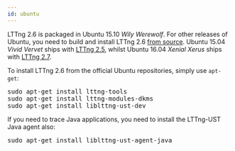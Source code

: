 ```yaml
---
id: ubuntu
---
```


LTTng 2.6 is packaged in Ubuntu 15.10 _Wily Werewolf_. For other
releases of Ubuntu, you need to build and install LTTng 2.6
[from source](#doc-building-from-source). Ubuntu 15.04 _Vivid Vervet_
ships with <a href="/docs/v2.5/" class="ext">LTTng 2.5</a>, whilst
Ubuntu 16.04 _Xenial Xerus_ ships with
<a href="/docs/v2.7/" class="ext">LTTng 2.7</a>.

To install LTTng 2.6 from the official Ubuntu repositories,
simply use `apt-get`:

<pre class="term">
sudo apt-get install lttng-tools
sudo apt-get install lttng-modules-dkms
sudo apt-get install liblttng-ust-dev
</pre>

If you need to trace Java applications, you need to install the
LTTng-UST Java agent also:

<pre class="term">
sudo apt-get install liblttng-ust-agent-java
</pre>
